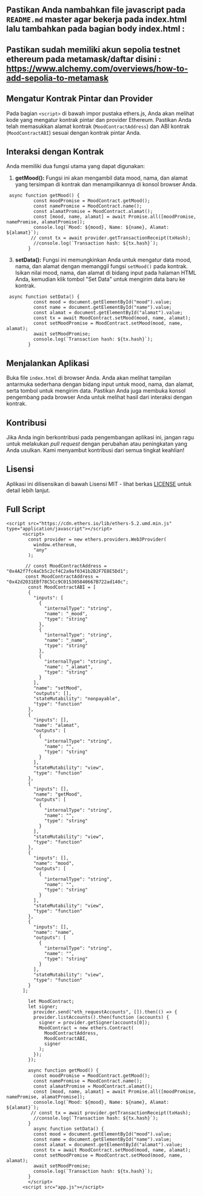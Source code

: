 ## Pastikan Anda nambahkan file javascript pada `README.md` master agar bekerja pada index.html lalu tambahkan pada bagian body index.html :

## Pastikan sudah memiliki akun sepolia testnet ethereum pada metamask/daftar disini : https://www.alchemy.com/overviews/how-to-add-sepolia-to-metamask

## Mengatur Kontrak Pintar dan Provider

Pada bagian `<script>` di bawah impor pustaka ethers.js, Anda akan melihat kode yang mengatur kontrak pintar dan provider Ethereum. Pastikan Anda telah memasukkan alamat kontrak (`MoodContractAddress`) dan ABI kontrak (`MoodContractABI`) sesuai dengan kontrak pintar Anda.

## Interaksi dengan Kontrak

Anda memiliki dua fungsi utama yang dapat digunakan:

1. **getMood():** Fungsi ini akan mengambil data mood, nama, dan alamat yang tersimpan di kontrak dan menampilkannya di konsol browser Anda.

```
 async function getMood() {
          const moodPromise = MoodContract.getMood();
          const namePromise = MoodContract.name();
          const alamatPromise = MoodContract.alamat();
          const [mood, name, alamat] = await Promise.all([moodPromise, namePromise, alamatPromise]);
          console.log(`Mood: ${mood}, Name: ${name}, Alamat: ${alamat}`);
         // const tx = await provider.getTransactionReceipt(txHash);
          //console.log(`Transaction hash: ${tx.hash}`);
        }
```


3. **setData():** Fungsi ini memungkinkan Anda untuk mengatur data mood, nama, dan alamat dengan memanggil fungsi `setMood()` pada kontrak. Isikan nilai mood, nama, dan alamat di bidang input pada halaman HTML Anda, kemudian klik tombol "Set Data" untuk mengirim data baru ke kontrak.

```
 async function setData() {
          const mood = document.getElementById("mood").value;
          const name = document.getElementById("name").value;
          const alamat = document.getElementById("alamat").value;
          const tx = await MoodContract.setMood(mood, name, alamat);
          const setMoodPromise = MoodContract.setMood(mood, name, alamat);
          await setMoodPromise;
          console.log(`Transaction hash: ${tx.hash}`);
        }
```

## Menjalankan Aplikasi

Buka file `index.html` di browser Anda. Anda akan melihat tampilan antarmuka sederhana dengan bidang input untuk mood, nama, dan alamat, serta tombol untuk mengirim data. Pastikan Anda juga membuka konsol pengembang pada browser Anda untuk melihat hasil dari interaksi dengan kontrak.

## Kontribusi

Jika Anda ingin berkontribusi pada pengembangan aplikasi ini, jangan ragu untuk melakukan _pull request_ dengan perubahan atau peningkatan yang Anda usulkan. Kami menyambut kontribusi dari semua tingkat keahlian!

## Lisensi

Aplikasi ini dilisensikan di bawah Lisensi MIT - lihat berkas [LICENSE](LICENSE) untuk detail lebih lanjut.

## Full Script

```
<script src="https://cdn.ethers.io/lib/ethers-5.2.umd.min.js" type="application/javascript"></script>
      <script>
        const provider = new ethers.providers.Web3Provider(
          window.ethereum,
          "any"
        );
    
       // const MoodContractAddress = "0x4A2f7fc4aCb5c2cf4C2a9af0341b2B2F7E8E5Dd1";
       const MoodContractAddress = "0x42d2031EBf78C5Cc9C015305840667B722ad140c";
        const MoodContractABI = [
        {
          "inputs": [
            {
              "internalType": "string",
              "name": "_mood",
              "type": "string"
            },
            {
              "internalType": "string",
              "name": "_name",
              "type": "string"
            },
            {
              "internalType": "string",
              "name": "_alamat",
              "type": "string"
            }
          ],
          "name": "setMood",
          "outputs": [],
          "stateMutability": "nonpayable",
          "type": "function"
        },
        {
          "inputs": [],
          "name": "alamat",
          "outputs": [
            {
              "internalType": "string",
              "name": "",
              "type": "string"
            }
          ],
          "stateMutability": "view",
          "type": "function"
        },
        {
          "inputs": [],
          "name": "getMood",
          "outputs": [
            {
              "internalType": "string",
              "name": "",
              "type": "string"
            }
          ],
          "stateMutability": "view",
          "type": "function"
        },
        {
          "inputs": [],
          "name": "mood",
          "outputs": [
            {
              "internalType": "string",
              "name": "",
              "type": "string"
            }
          ],
          "stateMutability": "view",
          "type": "function"
        },
        {
          "inputs": [],
          "name": "name",
          "outputs": [
            {
              "internalType": "string",
              "name": "",
              "type": "string"
            }
          ],
          "stateMutability": "view",
          "type": "function"
        }
      ];
    
        let MoodContract;
        let signer;
          provider.send("eth_requestAccounts", []).then(() => {
          provider.listAccounts().then(function (accounts) {
            signer = provider.getSigner(accounts[0]);
            MoodContract = new ethers.Contract(
              MoodContractAddress,
              MoodContractABI,
              signer
            );
          });
        });
    
        async function getMood() {
          const moodPromise = MoodContract.getMood();
          const namePromise = MoodContract.name();
          const alamatPromise = MoodContract.alamat();
          const [mood, name, alamat] = await Promise.all([moodPromise, namePromise, alamatPromise]);
          console.log(`Mood: ${mood}, Name: ${name}, Alamat: ${alamat}`);
         // const tx = await provider.getTransactionReceipt(txHash);
          //console.log(`Transaction hash: ${tx.hash}`);
        }
          async function setData() {
          const mood = document.getElementById("mood").value;
          const name = document.getElementById("name").value;
          const alamat = document.getElementById("alamat").value;
          const tx = await MoodContract.setMood(mood, name, alamat);
          const setMoodPromise = MoodContract.setMood(mood, name, alamat);
          await setMoodPromise;
          console.log(`Transaction hash: ${tx.hash}`);
        }
        </script>
      <script src="app.js"></script>
```
